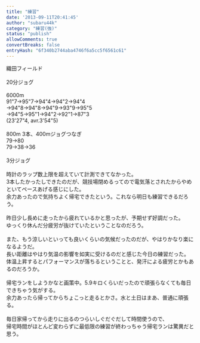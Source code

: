 ```yaml
---
title: "練習"
date: '2013-09-11T20:41:45'
author: "subaru44k"
category: "練習(強)"
status: "publish"
allowComments: true
convertBreaks: false
entryHash: "6f340b2744aba4746f6a5cc5f6561c61"
---
```

織田フィールド<br>
<br>
20分ジョグ<br>
<br>
6000m<br>
91"7→95"7→94"4→94"2→94"4<br>
→94"8→94"8→94"9→93"9→95"5<br>
→94"5→95"1→94"2→92"1→87"3<br>
(23'27"4, avr.3'54"5)<br>
<br>
800m 3本、400mジョグつなぎ<br>
79→80<br>
79→38→36<br>
<br>
3分ジョグ<br>
<br>
時計のラップ数上限を超えていて計測できてなかった。<br>
3本したかったしできたのだが、競技場閉めるってので電気落とされたからやめといてペースあげる感じにした。<br>
余力あったので気持ちよく帰宅できたという。これなら明日も練習できるだろう。<br>
<br>
昨日少し長めに走ったから疲れているかと思ったが、予期せず好調だった。<br>
ゆっくり休んだ分疲労が抜けていたということなのだろう。<br>
<br>
また、もう涼しいといっても良いくらいの気候だったのだが、やはりかなり楽になるようだ。<br>
長い距離はやはり気温の影響を如実に受けるのだと感じた今日の練習だった。<br>
体温上昇するとパフォーマンスが落ちるということと、発汗による疲労とかもあるのだろうか。<br>
<br>
帰宅ランをしようかなと画策中。5.9キロくらいだったので頑張らなくても毎日できちゃう気がする。<br>
余力あったら帰ってからちょこっと走るとかさ。水と土日はまあ、普通に頑張る。<br>
<br>
毎日家帰ってから走りに出るのつらいしぐだぐだして時間使うので、<br>
帰宅時間がほとんど変わらずに最低限の練習が終わっちゃう帰宅ランは驚異だと思う。
